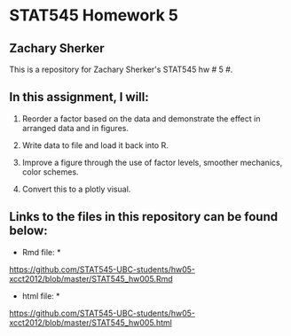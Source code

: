# STAT545 Homework 5
## Zachary Sherker

This is a repository for Zachary Sherker's STAT545 hw # 5 #.

## In this assignment, I will:

1) Reorder a factor based on the data and demonstrate the effect in arranged data and in figures.

2) Write data to file and load it back into R.

3) Improve a figure through the use of factor levels, smoother mechanics, color schemes.

4) Convert this to a plotly visual.

## Links to the files in this repository can be found below:

* Rmd file: * 

https://github.com/STAT545-UBC-students/hw05-xcct2012/blob/master/STAT545_hw005.Rmd 

* html file: *

https://github.com/STAT545-UBC-students/hw05-xcct2012/blob/master/STAT545_hw005.html 
